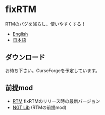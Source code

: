 # fixRTM

RTMのバグを減らし、使いやすくする！

- [English](README.en.md)
- [日本語](README.md)

## ダウンロード

お待ち下さい。CurseForgeを予定しています。

## 前提mod

- [RTM](https://www.curseforge.com/minecraft/mc-mods/realtrainmod) fixRTMのリリース時の最新バージョン
- [NGT Lib](https://www.curseforge.com/minecraft/mc-mods/ngtlib) (RTMの前提mod)
